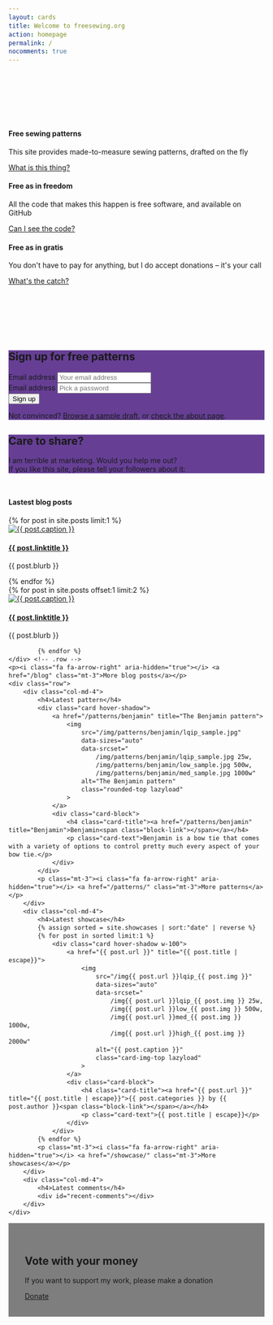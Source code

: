```yaml
---
layout: cards
title: Welcome to freesewing.org
action: homepage
permalink: /
nocomments: true
---
```

<div class="container">
    <div class="row" style="margin-top: 8rem; margin-bottom: 8rem;">
        <div class="col-lg-4 col-sm-12 mt-5">
            <div class="card text-center drop-shadow py-3">
                <i class="fa fa-cut fa-5x" aria-hidden="true" style="color: #ff5b77;"></i>
                <div class="card-block">
                    <h4 class="card-title">Free sewing patterns</h4>
                    <p>This site provides made-to-measure sewing patterns, drafted on the fly</p>
                    <p><a href="/about#what" class="btn btn-outline-primary">What is this thing?</a></p>
                </div>
            </div>
        </div>
        <div class="col-lg-4 col-sm-6 mt-5">
            <div class="card text-center drop-shadow py-3">
                <i class="fa fa-code fa-5x" aria-hidden="true" style="color: #188f93"></i>
                <div class="card-block">
                    <h4 class="card-title">Free as in freedom</h4>
                    <p>All the code that makes this happen is free software, and available on GitHub</p>
                    <p><a href="/about#code" class="btn btn-outline-primary">Can I see the code?</a></p>
                </div>
            </div>
        </div>
        <div class="col-lg-4 col-sm-6 mt-5">
            <div class="card text-center drop-shadow py-3">
                <i class="fa fa-cc-paypal fa-5x" aria-hidden="true" style="color: #009cde;"></i>
                <div class="card-block">
                    <h4 class="card-title">Free as in gratis</h4>
                    <p>You don't have to pay for anything, but I do accept donations &ndash; it's your call</p>
                    <p><a href="/about#money" class="btn btn-outline-primary">What's the catch?</a></p>
                </div>
            </div>
        </div>
    </div>
</div>

<section class="cover-band bg-thematic mt-5 mb-5 visitor-only" style="background: #663f95;">
    <div class="cover-body mt-5 mb-5" style="background: transparent">
        <div id="landing">
            <h1 class="jumbotron-heading">Sign up for free patterns</h1>
            <form id="signup-landing" class="m600 mt-4">
                <div class="row">
                    <div class="col-sm-4">
                        <label class="sr-only" for="signup-email">Email address</label>
                        <input class="form-control mb-2" id="signup-email" name="signup-email" placeholder="Your email address" required="" type="email">
                    </div>
                    <div class="col-sm-4">
                        <label class="sr-only" for="signup-password">Email address</label>
                        <input class="form-control mb-2" id="signup-password" name="signup-password" placeholder="Pick a password" required="" type="password">
                    </div>
                    <div class="col-sm-4">
                        <button id="signup-submit" type="submit" class="btn btn-outline-white form-control">Sign up</button>
                    </div>
                </div>
            </form>
            <p class="mt-4 lead">Not convinced? <a href="/drafts/sampl">Browse a sample draft</a>, or <a href="/about/">check the about page</a>.</p>
        </div>
  </div>
</section>

<section class="cover-band bg-thematic mt-5 mb-5 visitor-hidden" style="background: #663f95;">
    <div class="mt-5 mb-5 text-center px-3">
        <h1 class="jumbotron-heading">Care to share?</h1>
        <p class="mt-3 lead">
            I am terrible at marketing. Would you help me out?<br>
            If you like this site, please tell your followers about it:
        </p>
        <p class="text-center social-icons" style="font-size: 3rem;">
            <a class="noline" href="https://twitter.com/intent/tweet?text=This is cool! An open source platform for made-to-measure sewing patterns: https://freesewing.org/ Great work from @freesewing_org&amp;related=freesewing_org" rel="nofollow" target="_blank" title="Share on Twitter"><i class="fa fa-twitter" aria-hidden="true"></i></a>
            <a class="noline" href="https://facebook.com/sharer.php?u=https://freesewing.org/" rel="nofollow" target="_blank" title="Share on Facebook"><i class="fa fa-facebook" aria-hidden="true"></i></a>
            <a class="noline" href="http://pinterest.com/pin/create/button/?url=https://freesewing.org/&amp;description=An open source platform for made-to-measure sewing patterns" rel="nofollow" target="_blank" title="Share on Pinterest"><i class="fa fa-pinterest-p" aria-hidden="true"></i></a>
            <a class="noline" href="http://www.tumblr.com/share/link?url=https://freesewing.org/&amp;name=freesewing.org&amp;description=An open source platform for made-to-measure sewing patterns" rel="nofollow" target="_blank" title="Share on Tumblr"><i class="fa fa-tumblr" aria-hidden="true"></i></a>
            <a class="noline" href="http://www.reddit.com/submit?url=https://freesewing.org/&amp;title=Freesewing is an open source platform for made-to-measure sewing patterns" rel="nofollow" target="_blank" title="Share on Reddit"><i class="fa fa-reddit" aria-hidden="true"></i></a>
            <a class="noline" href="https://plus.google.com/share?url=https://freesewing.org/" rel="nofollow" target="_blank" title="Share on Google+"><i class="fa fa-google-plus" aria-hidden="true"></i></a>
        </p>
    </div>
</section>

<div class="container">
    <h4>Lastest blog posts</h4>
    <div class="row">
        <div class="col-md-6 mb-3 mt-1">
            {% for post in site.posts limit:1 %}
                <div class="card hover-shadow">
                    <a href="{{ post.url }}" title="{{ post.linktitle }}">
                        <img 
                            src="/img{{ post.url }}lqip_{{ post.img }}" 
                            data-sizes="auto"
                            data-srcset="
                                /img{{ post.url }}lqip_{{ post.img }} 25w,
                                /img{{ post.url }}low_{{ post.img }} 500w,
                                /img{{ post.url }}med_{{ post.img }} 1000w,
                                /img{{ post.url }}high_{{ post.img }} 2000w"
                            alt="{{ post.caption }}" 
                            class="rounded-top lazyload"
                        >
                    </a>
                    <div class="card-block">
                        <h4 class="card-title"><a href="{{ post.url }}" title="{{ post.title | escape }}">{{ post.linktitle }}<span class="block-link"></span></a></h4>
                        <p class="card-text">{{ post.blurb }} </p>
                    </div>
                </div>
            {% endfor %} 
        </div>
            {% for post in site.posts offset:1 limit:2 %}
        <div class="col-md-3 mb-3 mt-1">
                <div class="card hover-shadow">
                    <a href="{{ post.url }}" title="{{ post.linktitle }}">
                        <img 
                            src="/img{{ post.url }}lqip_{{ post.img }}" 
                            data-sizes="auto"
                            data-srcset="
                                /img{{ post.url }}lqip_{{ post.img }} 25w,
                                /img{{ post.url }}low_{{ post.img }} 500w,
                                /img{{ post.url }}med_{{ post.img }} 1000w,
                                /img{{ post.url }}high_{{ post.img }} 2000w"
                            alt="{{ post.caption }}" 
                            class="rounded-top lazyload"
                        >
                    </a>
                    <div class="card-block">
                        <h4 class="card-title"><a href="{{ post.url }}" title="{{ post.title | escape }}">{{ post.linktitle }}<span class="block-link"></span></a></h4>
                        <p class="card-text only-on-small">{{ post.blurb }} </p>
                    </div>
                </div>
        </div>

            {% endfor %}
    </div> <!-- .row -->
    <p><i class="fa fa-arrow-right" aria-hidden="true"></i> <a href="/blog" class="mt-3">More blog posts</a></p>
    <div class="row">
        <div class="col-md-4">
            <h4>Latest pattern</h4>
            <div class="card hover-shadow">
                <a href="/patterns/benjamin" title="The Benjamin pattern">
                    <img 
                        src="/img/patterns/benjamin/lqip_sample.jpg" 
                        data-sizes="auto"
                        data-srcset="
                            /img/patterns/benjamin/lqip_sample.jpg 25w,
                            /img/patterns/benjamin/low_sample.jpg 500w,
                            /img/patterns/benjamin/med_sample.jpg 1000w"
                        alt="The Benjamin pattern" 
                        class="rounded-top lazyload"
                    >
                </a>
                <div class="card-block">
                    <h4 class="card-title"><a href="/patterns/benjamin" title="Benjamin">Benjamin<span class="block-link"></span></a></h4>
                    <p class="card-text">Benjamin is a bow tie that comes with a variety of options to control pretty much every aspect of your bow tie.</p>
                </div>
            </div>
            <p class="mt-3"><i class="fa fa-arrow-right" aria-hidden="true"></i> <a href="/patterns/" class="mt-3">More patterns</a></p>
        </div>
        <div class="col-md-4">
            <h4>Latest showcase</h4>
            {% assign sorted = site.showcases | sort:"date" | reverse %}
            {% for post in sorted limit:1 %}
                <div class="card hover-shadow w-100">
                    <a href="{{ post.url }}" title="{{ post.title | escape}}">
                        <img 
                            src="/img{{ post.url }}lqip_{{ post.img }}" 
                            data-sizes="auto"
                            data-srcset="
                                /img{{ post.url }}lqip_{{ post.img }} 25w,
                                /img{{ post.url }}low_{{ post.img }} 500w,
                                /img{{ post.url }}med_{{ post.img }} 1000w,
                                /img{{ post.url }}high_{{ post.img }} 2000w"
                            alt="{{ post.caption }}" 
                            class="card-img-top lazyload"
                        >
                    </a>
                    <div class="card-block">
                        <h4 class="card-title"><a href="{{ post.url }}" title="{{ post.title | escape}}">{{ post.categories }} by {{ post.author }}<span class="block-link"></span></a></h4>
                        <p class="card-text">{{ post.title | escape}}</p>
                    </div>
                </div>
            {% endfor %}
            <p class="mt-3"><i class="fa fa-arrow-right" aria-hidden="true"></i> <a href="/showcase/" class="mt-3">More showcases</a></p>
        </div>
        <div class="col-md-4">
            <h4>Latest comments</h4>
            <div id="recent-comments"></div>
        </div>
    </div>
</div> <!-- .container -->

<section class="cover-band bg-thematic mt-5 mb-5">
    <div class="mt-5 mb-5">
        <div class="container">
            <div class="row" style="background: RGBA(0,0,0,0.5); padding: 2rem;">
                <div class="col-md-7 offset-md-1 text-left">
                    <h1 class="jumbotron-heading">Vote with your money</h1>
                    <p class="mt-3 lead">If you want to support my work, please make a donation</p> 
                </div>
                <div class="col-md-3 text-center mt-5">
                    <a href="/donate" class="btn btn-outline-white btn-lg btn-block">Donate</a>
                </div>
            </div>
        </div>
  </div>
</section>

